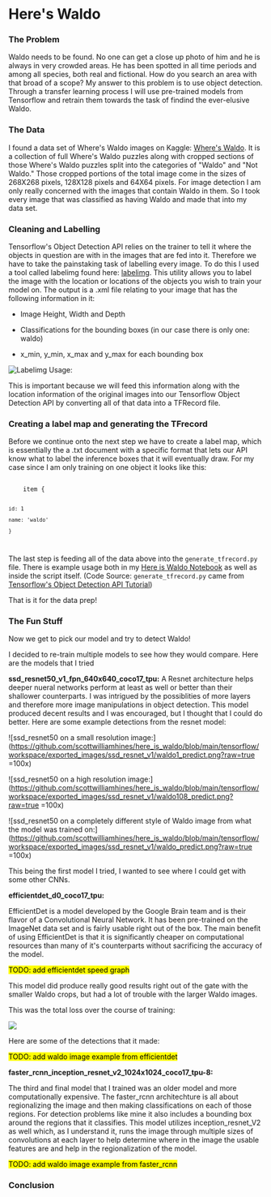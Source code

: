 # Here's Waldo

### The Problem

Waldo needs to be found. No one can get a close up photo of him and he is always in very crowded areas. He has been spotted in all time periods and among all species, both real and fictional. How do you search an area with that broad of a scope? My answer to this problem is to use object detection. Through a transfer learning process I will use pre-trained models from Tensorflow and retrain them towards the task of findind the ever-elusive Waldo. 

### The Data

I found a data set of Where's Waldo images on Kaggle: [Where's Waldo](https://www.kaggle.com/residentmario/wheres-waldo). It is a collection of full Where's Waldo puzzles along with cropped sections of those Where's Waldo puzzles split into the categories of "Waldo" and "Not Waldo." Those cropped portions of the total image come in the sizes of 268X268 pixels, 128X128 pixels and 64X64 pixels. For image detection I am only really concerned with the images that contain Waldo in them. So I took every image that was classified as having Waldo and made that into my data set. 

### Cleaning and Labelling
Tensorflow's Object Detection API relies on the trainer to tell it where the objects in question are with in the images that are fed into it. Therefore we have to take the painstaking task of labelling every image. To do this I used a tool called labelimg found here: [labelimg](https://github.com/tzutalin/labelImg). This utility allows you to label the image with the location or locations of the objects you wish to train your model on. The output is a .xml file relating to your image that has the following information in it:

- Image Height, Width and Depth

- Classifications for the bounding boxes (in our case there is only one: waldo)

- x_min, y_min, x_max and y_max for each bounding box

![Labelimg Usage:](https://github.com/scottwilliamhines/here_is_waldo/blob/main/visuals/labelimg_example.gif)

This is important because we will feed this information along with the location information of the original images into our Tensorflow Object Detection API by converting all of that data into a TFRecord file. 

### Creating a label map and generating the TFrecord

Before we continue onto the next step we have to create a label map, which is essentially the a .txt document with a specific format that lets our API know what to label the inference boxes that it will eventually draw. For my case since I am only training on one object it looks like this:

<code>
    item {
    
    id: 1
    
    name: 'waldo'
    
    } 
</code>

The last step is feeding all of the data above into the `generate_tfrecord.py` file. There is example usage both in my [Here is Waldo Notebook](https://github.com/scottwilliamhines/here_is_waldo/blob/main/tensorflow/here_is_waldo.ipynb) as well as inside the script itself. 
(Code Source: `generate_tfrecord.py` came from [Tensorflow's Object Detection API Tutorial](https://tensorflow-object-detection-api-tutorial.readthedocs.io/en/latest/training.html#training-the-model))

That is it for the data prep!

### The Fun Stuff

Now we get to pick our model and try to detect Waldo!

I decided to re-train multiple models to see how they would compare. Here are the models that I tried 

**ssd_resnet50_v1_fpn_640x640_coco17_tpu:**
A Resnet architecture helps deeper nueral networks perform at least as well or better than their shallower counterparts. I was intrigued by the possiblities of more layers and therefore more image manipulations in object detection. This model produced decent results and I was encouraged, but I thought that I could do better. Here are some example detections from the resnet model:

![ssd_resnet50 on a small resolution image:](https://github.com/scottwilliamhines/here_is_waldo/blob/main/tensorflow/workspace/exported_images/ssd_resnet_v1/waldo1_predict.png?raw=true =100x)

![ssd_resnet50 on a high resolution image:](https://github.com/scottwilliamhines/here_is_waldo/blob/main/tensorflow/workspace/exported_images/ssd_resnet_v1/waldo108_predict.png?raw=true =100x)

![ssd_resnet50 on a completely different style of Waldo image from what the model was trained on:](https://github.com/scottwilliamhines/here_is_waldo/blob/main/tensorflow/workspace/exported_images/ssd_resnet_v1/waldo_predict.png?raw=true =100x)


This being the first model I tried, I wanted to see where I could get with some other CNNs. 

**efficientdet_d0_coco17_tpu:**

EfficientDet is a model developed by the Google Brain team and is their flavor of a Convolutional Neural Network. It has been pre-trained on the ImageNet data set and is fairly usable right out of the box. The main benefit of using EfficientDet is that it is significantly cheaper on computational resources than many of it's counterparts without sacrificing the accuracy of the model. 

<mark>TODO: add efficientdet speed graph</mark>

This model did produce really good results right out of the gate with the smaller Waldo crops, but had a lot of trouble with the larger Waldo images.

This was the total loss over the course of training:
<p><img src= 'https://github.com/scottwilliamhines/here_is_waldo/blob/main/visuals/efficientdet_d0_v1_tensorboard_visuals/Loss_total_loss.svg'></p>

Here are some of the detections that it made:

<mark>TODO: add waldo image example from efficientdet</mark>

**faster_rcnn_inception_resnet_v2_1024x1024_coco17_tpu-8:**

The third and final model that I trained was an older model and more computationally expensive. The faster_rcnn architechture is all about regionalizing the image and then making classifications on each of those regions. For detection problems like mine it also includes a bounding box around the regions that it classifies. This model utilizes inception_resnet_V2 as well which, as I understand it, runs the image through multiple sizes of convolutions at each layer to help determine where in the image the usable features are and help in the regionalization of the model. 

<mark>TODO: add waldo image example from faster_rcnn</mark>

### Conclusion 









